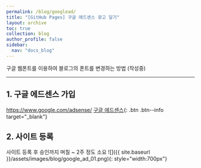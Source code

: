 ```yaml
---
permalink: /blog/googlead/
title: "[GitHub Pages] 구글 애드센스 광고 달기"
layout: archive
toc: true
collection: blog
author_profile: false
sidebar:
  nav: "docs_blog"
---
```


구글 웹폰트를 이용하여 블로그의 폰트를 변경하는 방법 (작성중)

---
## 1. 구글 에드센스 가입
https://www.google.com/adsense/ [구글 에드센스](https://www.google.com/adsense/){: .btn .btn--info target="_blank"}

## 2. 사이트 등록
사이트 등록 후 승인까지 며칠 ~ 2주 정도 소요
![]({{ site.baseurl }}/assets/images/blog/google_ad_01.png){: style="width:700px"}

